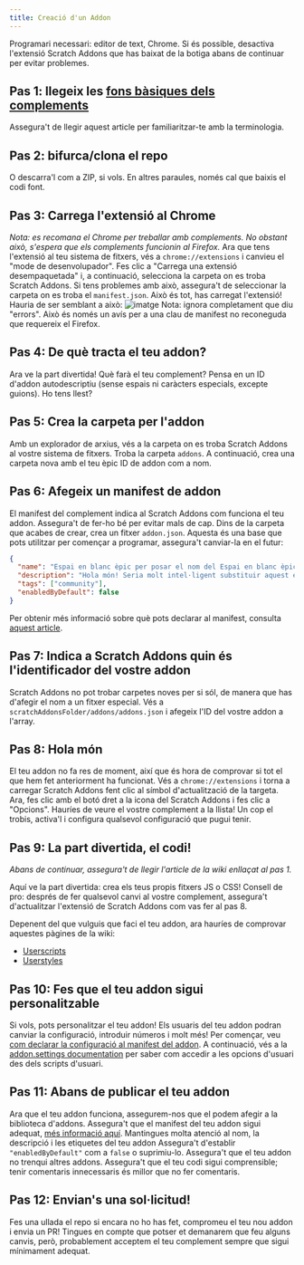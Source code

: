 ```yaml
---
title: Creació d'un Addon
---
```

Programari necessari: editor de text, Chrome.
Si és possible, desactiva l'extensió Scratch Addons que has baixat de la botiga abans de continuar per evitar problemes.

## Pas 1: llegeix les [fons bàsiques dels complements](/docs/develop/getting-started/addon-basics/)
Assegura't de llegir aquest article per familiaritzar-te amb la terminologia.

## Pas 2: bifurca/clona el repo
O descarra'l com a ZIP, si vols. En altres paraules, només cal que baixis el codi font.

## Pas 3: Carrega l'extensió al Chrome
*Nota: es recomana el Chrome per treballar amb complements. No obstant això, s'espera que els complements funcionin al Firefox.*
Ara que tens l'extensió al teu sistema de fitxers, vés a `chrome://extensions` i canvieu el "mode de desenvolupador".
Fes clic a "Carrega una extensió desempaquetada" i, a continuació, selecciona la carpeta on es troba Scratch Addons. Si tens problemes amb això, assegura't de seleccionar la carpeta on es troba el `manifest.json`.
Això és tot, has carregat l'extensió! Hauria de ser semblant a això:
![imatge](https://user-images.githubusercontent.com/17484114/91502527-accfd580-e89e-11ea-9e16-7daa2b808379.png)
Nota: ignora completament que diu "errors". Això és només un avís per a una clau de manifest no reconeguda que requereix el Firefox.

## Pas 4: De què tracta el teu addon?
Ara ve la part divertida!
Què farà el teu complement? Pensa en un ID d'addon autodescriptiu (sense espais ni caràcters especials, excepte guions).
Ho tens llest?

## Pas 5: Crea la carpeta per l'addon
Amb un explorador de arxius, vés a la carpeta on es troba Scratch Addons al vostre sistema de fitxers. Troba la carpeta `addons`.
A continuació, crea una carpeta nova amb el teu èpic ID de addon com a nom.

## Pas 6: Afegeix un manifest de addon
El manifest del complement indica al Scratch Addons com funciona el teu addon. Assegura't de fer-ho bé per evitar mals de cap.
Dins de la carpeta que acabes de crear, crea un fitxer `addon.json`.
Aquesta és una base que pots utilitzar per començar a programar, assegura't canviar-la en el futur:
```json
{
  "name": "Espai en blanc èpic per posar el nom del Espai en blanc èpic per posar el nom del complement",
  "description": "Hola món! Seria molt intel·ligent substituir aquest espai en blanc per una descripció.",
  "tags": ["community"],
  "enabledByDefault": false
}
```
Per obtenir més informació sobre què pots declarar al manifest, consulta [aquest article](/docs/reference/addon-manifest/).


## Pas 7: Indica a Scratch Addons quin és l'identificador del vostre addon
Scratch Addons no pot trobar carpetes noves per si sól, de manera que has d'afegir el nom a un fitxer especial.
Vés a `scratchAddonsFolder/addons/addons.json` i afegeix l'ID del vostre addon a l'array.

## Pas 8: Hola món
El teu addon no fa res de moment, així que és hora de comprovar si tot el que hem fet anteriorment ha funcionat.
Vés a `chrome://extensions` i torna a carregar Scratch Addons fent clic al símbol d'actualització de la targeta.
Ara, fes clic amb el botó dret a la icona del Scratch Addons i fes clic a "Opcions".
Hauríes de veure el vostre complement a la llista! Un cop el trobis, activa'l i configura qualsevol configuració que pugui tenir.

## Pas 9: La part divertida, el codi!
*Abans de continuar, assegura't de llegir l'article de la wiki enllaçat al pas 1.* 

Aquí ve la part divertida: crea els teus propis fitxers JS o CSS!
Consell de pro: després de fer qualsevol canvi al vostre complement, assegura't d'actualitzar l'extensió de Scratch Addons com vas fer al pas 8.

Depenent del que vulguis que faci el teu addon, ara hauríes de comprovar aquestes pàgines de la wiki:
- [Userscripts](/docs/develop/addon-types/userscripts)
- [Userstyles](/docs/develop/addon-types/userstyles)

## Pas 10: Fes que el teu addon sigui personalitzable
Si vols, pots personalitzar el teu addon!
Els usuaris del teu addon podran canviar la configuració, introduir números i molt més!
Per començar, veu [com declarar la configuració al manifest del addon](/docs/reference/addon-manifest/#settings-object).
A continuació, vés a la [addon.settings documentation](/docs/reference/addon-api/addon.settings) per saber com accedir a les opcions d'usuari des dels scripts d'usuari.

## Pas 11: Abans de publicar el teu addon
Ara que el teu addon funciona, assegurem-nos que el podem afegir a la biblioteca d'addons.
Assegura't que el manifest del teu addon sigui adequat, [més informació aquí](/docs/reference/addon-manifest). Mantingues molta atenció al nom, la descripció i les etiquetes del teu addon Assegura't d'establir `"enabledByDefault"` com a `false` o suprimiu-lo.
Assegura't que el teu addon no trenqui altres addons.
Assegura't que el teu codi sigui comprensible; tenir comentaris innecessaris és millor que no fer comentaris.

## Pas 12: Envian's una sol·licitud!
Fes una ullada el repo si encara no ho has fet, compromeu el teu nou addon i envia un PR!
Tingues en compte que potser et demanarem que feu alguns canvis, però, probablement acceptem el teu complement sempre que sigui mínimament adequat.
